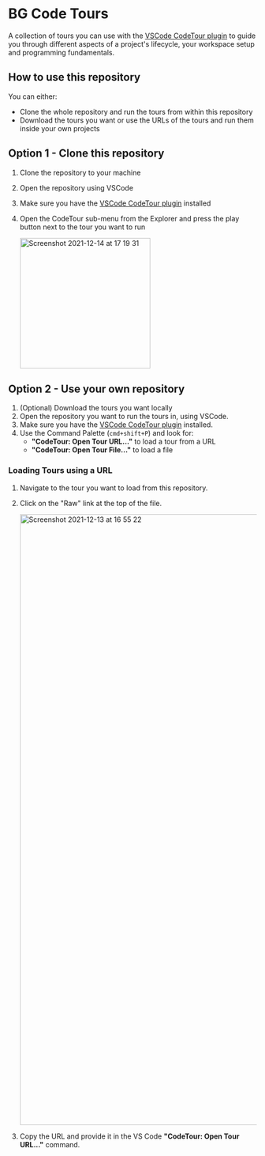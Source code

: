 # BG Code Tours

A collection of tours you can use with the [VSCode CodeTour plugin](https://marketplace.visualstudio.com/items?itemName=vsls-contrib.codetour) to guide you through different aspects of a project's lifecycle, your workspace setup and programming fundamentals.

## How to use this repository
You can either:
* Clone the whole repository and run the tours from within this repository
* Download the tours you want or use the URLs of the tours and run them inside your own projects

## Option 1 - Clone this repository
1. Clone the repository to your machine
2. Open the repository using VSCode
3. Make sure you have the [VSCode CodeTour plugin](https://marketplace.visualstudio.com/items?itemName=vsls-contrib.codetour) installed
4. Open the CodeTour sub-menu from the Explorer and press the play button next to the tour you want to run
   
   <img width="264" alt="Screenshot 2021-12-14 at 17 19 31" src="https://user-images.githubusercontent.com/12812036/146047891-6307ec4b-c7a4-403d-b21a-78adc0a0ff36.png">


## Option 2 - Use your own repository
1. (Optional) Download the tours you want locally
2. Open the repository you want to run the tours in, using VSCode.
3. Make sure you have the [VSCode CodeTour plugin](https://marketplace.visualstudio.com/items?itemName=vsls-contrib.codetour) installed.
4. Use the Command Palette (`cmd+shift+P`) and look for:
    * **"CodeTour: Open Tour URL..."** to load a tour from a URL
    * **"CodeTour: Open Tour File..."** to load a file
### Loading Tours using a URL
1. Navigate to the tour you want to load from this repository.
2. Click on the "Raw" link at the top of the file.
   
   <img width="1236" alt="Screenshot 2021-12-13 at 16 55 22" src="https://user-images.githubusercontent.com/12812036/145855122-699875f9-5d09-4f78-9569-0fb697bd5a6b.png">
4. Copy the URL and provide it in the VS Code **"CodeTour: Open Tour URL..."** command.
